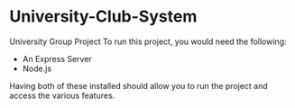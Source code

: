 # University-Club-System
University Group Project
To run this project, you would need the following:
- An Express Server
- Node.js


Having both of these installed should allow you to run the project and access the various features.
